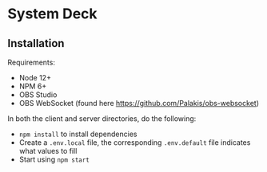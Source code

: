 # System Deck

## Installation

Requirements:

- Node 12+
- NPM 6+
- OBS Studio
- OBS WebSocket (found here https://github.com/Palakis/obs-websocket)

In both the client and server directories, do the following:

- `npm install` to install dependencies
- Create a `.env.local` file, the corresponding `.env.default` file indicates what values to fill
- Start using `npm start`
